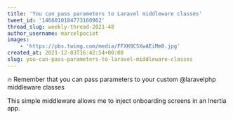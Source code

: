 ```yaml
---
title: 'You can pass parameters to Laravel middleware classes'
tweet_id: '1466810184773160962'
thread_slug: weekly-thread-2021-48
author_username: marcelpociot
images:
    - 'https://pbs.twimg.com/media/FFXH9CSXwAEiMm0.jpg'
created_at: 2021-12-03T16:42:54+00:00
slug: you-can-pass-parameters-to-laravel-middleware-classes
---
```

🔥 Remember that you can pass parameters to your custom @laravelphp middleware classes

This simple middleware allows me to inject onboarding screens in an Inertia app.
